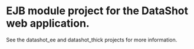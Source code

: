 # EJB module project for the DataShot web application.

See the datashot_ee and datashot_thick projects for more information.
